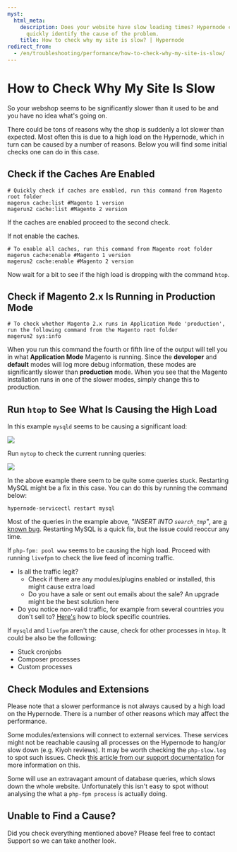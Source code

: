 ```yaml
---
myst:
  html_meta:
    description: Does your website have slow loading times? Hypernode can help you
      quickly identify the cause of the problem.
    title: How to check why my site is slow? | Hypernode
redirect_from:
  - /en/troubleshooting/performance/how-to-check-why-my-site-is-slow/
---
```


<!-- source: https://support.hypernode.com/en/troubleshooting/performance/how-to-check-why-my-site-is-slow/ -->

# How to Check Why My Site Is Slow

So your webshop seems to be significantly slower than it used to be and you have no idea what's going on.

There could be tons of reasons why the shop is suddenly a lot slower than expected. Most often this is due to a high load on the Hypernode, which in turn can be caused by a number of reasons. Below you will find some initial checks one can do in this case.

## Check if the Caches Are Enabled

```nginx
# Quickly check if caches are enabled, run this command from Magento root folder
magerun cache:list #Magento 1 version
magerun2 cache:list #Magento 2 version
```

If the caches are enabled proceed to the second check.

If not enable the caches.

```nginx
# To enable all caches, run this command from Magento root folder
magerun cache:enable #Magento 1 version
magerun2 cache:enable #Magento 2 version
```

Now wait for a bit to see if the high load is dropping with the command `htop`.

## Check if Magento 2.x Is Running in Production Mode

```nginx
# To check whether Magento 2.x runs in Application Mode 'production', run the following command from the Magento root folder
magerun2 sys:info
```

When you run this command the fourth or fifth line of the output will tell you in what **Application Mode** Magento is running. Since the **developer** and **default** modes will log more debug information, these modes are significantly slower than **production** mode. When you see that the Magento installation runs in one of the slower modes, simply change this to production.

## Run `htop` to See What Is Causing the High Load

In this example `mysqld` seems to be causing a significant load:

![](_res/_73VZWXgpLEHI4Y3d5g9B51OqgB3Us1zdQ.png)

Run `mytop` to check the current running queries:

![](_res/enlxwMnSBCiscwZPpRTQawJoSdzqPNlO4g.png)

In the above example there seem to be quite some queries stuck. Restarting MySQL might be a fix in this case. You can do this by running the command below:

`hypernode-servicectl restart mysql`

Most of the queries in the example above, *"INSERT INTO `search_tmp`"*, are [a known bug](https://github.com/magento/magento2/issues/15545). Restarting MySQL is a quick fix, but the issue could reoccur any time.

If `php-fpm: pool www` seems to be causing the high load. Proceed with running `livefpm` to check the live feed of incoming traffic.

- Is all the traffic legit?
  - Check if there are any modules/plugins enabled or installed, this might cause extra load
  - Do you have a sale or sent out emails about the sale? An upgrade might be the best solution here
- Do you notice non-valid traffic, for example from several countries you don't sell to? [Here's](../../hypernode-platform/nginx/how-to-block-your-webshop-for-specific-countries.md) how to block specific countries.

If `mysqld` and `livefpm` aren't the cause, check for other processes in `htop`. It could be also be the following:

- Stuck cronjobs
- Composer processes
- Custom processes

## Check Modules and Extensions

Please note that a slower performance is not always caused by a high load on the Hypernode. There is a number of other reasons which may affect the performance.

Some modules/extensions will connect to external services. These services might not be reachable causing all processes on the Hypernode to hang/or slow down (e.g. Kiyoh reviews). It may be worth checking the `php-slow.log` to spot such issues. Check [this article from our support documentation](../../troubleshooting/performance/how-to-spot-slow-extensions-using-the-php-slow-logs.md#usage) for more information on this.

Some will use an extravagant amount of database queries, which slows down the whole website. Unfortunately this isn't easy to spot without analysing the what a `php-fpm process` is actually doing.

## Unable to Find a Cause?

Did you check everything mentioned above? Please feel free to contact Support so we can take another look.
